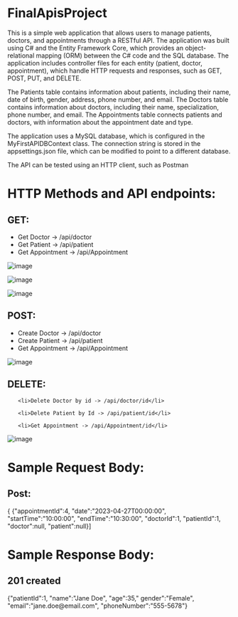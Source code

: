 # FinalApisProject

This is a simple web application that allows users to manage patients, doctors, and appointments through a RESTful API. The application was built using C# and the Entity Framework Core, which provides an object-relational mapping (ORM) between the C# code and the SQL database. The application includes controller files for each entity (patient, doctor, appointment), which handle HTTP requests and responses, such as GET, POST, PUT, and DELETE.

The Patients table contains information about patients, including their name, date of birth, gender, address, phone number, and email. The Doctors table contains information about doctors, including their name, specialization, phone number, and email. The Appointments table connects patients and doctors, with information about the appointment date and type.

The application uses a MySQL database, which is configured in the MyFirstAPIDBContext class. The connection string is stored in the appsettings.json file, which can be modified to point to a different database.

The API can be tested using an HTTP client, such as Postman
<h1>HTTP Methods and API endpoints:</h1>
<h2>GET:</h2>                                                                                                                                                              <ul>
  <li>Get Doctor -> /api/doctor</li>
  <li>Get Patient -> /api/patient</li>
  <li>Get Appointment -> /api/Appointment</li>
  </ul>
  
![image](https://user-images.githubusercontent.com/83606238/235563147-1b11cec6-208c-4200-8257-f50fcddcfd0c.png)

![image](https://user-images.githubusercontent.com/83606238/235563714-a4524381-92ef-4660-953c-4734274da850.png)

![image](https://user-images.githubusercontent.com/83606238/235563824-644a1f2b-1144-48ff-bc71-4ab0c2afe3e1.png)

<h2>POST:</h2> 
<ul>
  <li>Create Doctor -> /api/doctor</li>
  
  <li>Create Patient -> /api/patient</li>
  
  <li>Get Appointment -> /api/Appointment</li>
  
</ul>


![image](https://user-images.githubusercontent.com/83606238/235563353-956cef3e-6197-4005-858a-ea1bb5a6ef88.png)



  <h2>DELETE:</h2>  
  
  
  <ul>
  
    <li>Delete Doctor by id -> /api/doctor/id</li>
    
    <li>Delete Patient by Id -> /api/patient/id</li>
    
    <li>Get Appointment -> /api/Appointment/id</li>
  </ul>
  
  ![image](https://user-images.githubusercontent.com/83606238/235563613-3f3c467e-fc15-4eca-b330-146792a6c4b0.png)


<h1>Sample Request Body:</h1>
 <h2>Post:</h2>
  {
  {"appointmentId":4,
  "date":"2023-04-27T00:00:00",
  "startTime":"10:00:00",
  "endTime":"10:30:00",
  "doctorId":1,
  "patientId":1,
  "doctor":null,
  "patient":null}]

<h1>Sample Response Body:</h1>
  <h2>201 created</h2>
    {"patientId":1,
    "name":"Jane Doe",
    "age":35,"
    gender":"Female",
  "email":"jane.doe@email.com",
  "phoneNumber":"555-5678"}
